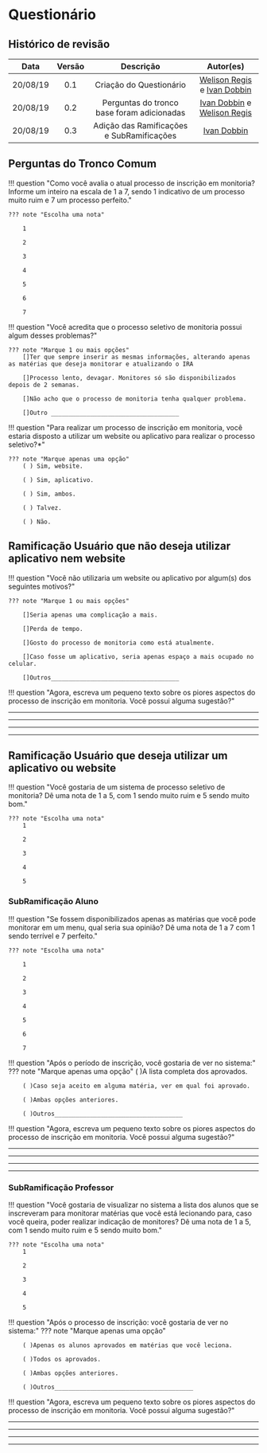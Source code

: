 # Questionário

## Histórico de revisão

| Data | Versão | Descrição | Autor(es)|
|:----:|:------:|:---------:|:--------:|
| 20/08/19 | 0.1 | Criação do Questionário| [Welison Regis](https://github.com/WelisonR) e [Ivan Dobbin](https://github.com/darmsDD) |
| 20/08/19 | 0.2 | Perguntas do tronco base foram adicionadas| [Ivan Dobbin](https://github.com/darmsDD) e [Welison Regis](https://github.com/WelisonR)  |
| 20/08/19 | 0.3 | Adição das Ramificações e SubRamificações|[Ivan Dobbin](https://github.com/darmsDD)|

## Perguntas do Tronco Comum

!!! question "Como você avalia o atual processo de inscrição em monitoria? Informe um inteiro na escala de 1 a 7, sendo 1 indicativo de um processo muito ruim e 7 um processo perfeito."


    ??? note "Escolha uma nota"
    
        1
    
        2
    
        3
    
        4
    
        5
    
        6
    
        7

!!! question "Você acredita que o processo seletivo de monitoria possui algum desses problemas?" 

    ??? note "Marque 1 ou mais opções"
        []Ter que sempre inserir as mesmas informações, alterando apenas as matérias que deseja monitorar e atualizando o IRA

        []Processo lento, devagar. Monitores só são disponibilizados depois de 2 semanas.

        []Não acho que o processo de monitoria tenha qualquer problema.

        []Outro ____________________________________


!!! question "Para realizar um processo de inscrição em monitoria, você estaria disposto a utilizar um website ou aplicativo para realizar o processo seletivo?*"
    
    ??? note "Marque apenas uma opção"
        ( ) Sim, website.

        ( ) Sim, aplicativo.
    
        ( ) Sim, ambos.
    
        ( ) Talvez.
    
        ( ) Não.
## Ramificação Usuário que não deseja utilizar aplicativo nem website

!!! question "Você não utilizaria um website ou aplicativo por algum(s) dos seguintes motivos?" 
    
    ??? note "Marque 1 ou mais opções"

        []Seria apenas uma complicação a mais.
    
        []Perda de tempo.
    
        []Gosto do processo de monitoria como está atualmente.
    
        []Caso fosse um aplicativo, seria apenas espaço a mais ocupado no celular.

        []Outros____________________________________ 

!!! question "Agora, escreva um pequeno texto sobre os piores aspectos do processo de inscrição em monitoria. Você possui alguma sugestão?"

***
***
***
***

## Ramificação Usuário que deseja utilizar um aplicativo ou website

!!! question "Você gostaria de um sistema de processo seletivo de monitoria? Dê uma nota de 1 a 5, com 1 sendo muito ruim e 5 sendo muito bom." 
    
    ??? note "Escolha uma nota"
        1

        2

        3

        4

        5

### SubRamificação Aluno

!!! question "Se fossem disponibilizados apenas as matérias que você pode monitorar em um menu, qual seria sua opinião? Dê uma nota de 1 a 7 com 1 sendo terrível e 7 perfeito."


    ??? note "Escolha uma nota"
    
        1
    
        2
    
        3
    
        4
    
        5
    
        6
    
        7
!!! question "Após o período de inscrição, você gostaria de ver no sistema:"
    ??? note "Marque apenas uma opção"
        ( )A lista completa dos aprovados.

        ( )Caso seja aceito em alguma matéria, ver em qual foi aprovado.

        ( )Ambas opções anteriores.

        ( )Outros____________________________________

!!! question "Agora, escreva um pequeno texto sobre os piores aspectos do processo de inscrição em monitoria. Você possui alguma sugestão?"

***
***
***
***


### SubRamificação Professor

!!! question "Você gostaria de visualizar no sistema a lista dos alunos que se inscreveram para monitorar matérias que você está lecionando para, caso você queira, poder realizar indicação de monitores? Dê uma nota de 1 a 5, com 1 sendo muito ruim e 5 sendo muito bom."
    
    ??? note "Escolha uma nota"
        1

        2

        3

        4

        5     

!!! question "Após o processo de inscrição: você gostaria de ver no sistema:"
    ??? note "Marque apenas uma opção"
        
        ( )Apenas os alunos aprovados em matérias que você leciona.

        ( )Todos os aprovados.

        ( )Ambas opções anteriores.

        ( )Outros_______________________________________

!!! question "Agora, escreva um pequeno texto sobre os piores aspectos do processo de inscrição em monitoria. Você possui alguma sugestão?"

***
***
***
***

